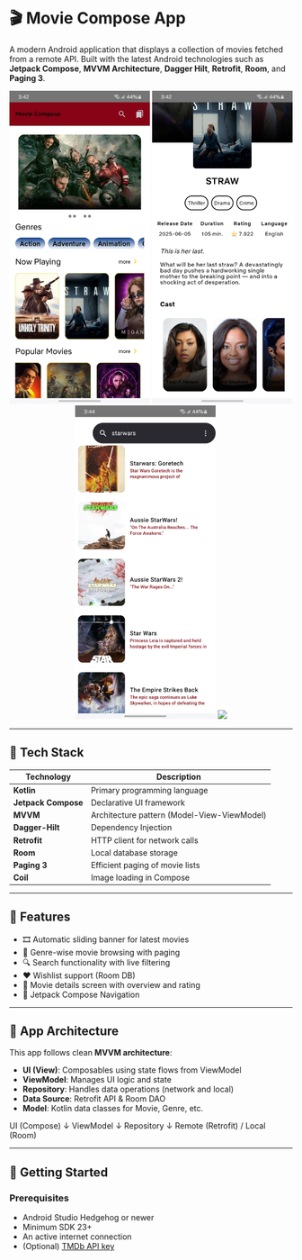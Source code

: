# 🎬 Movie Compose App

A modern Android application that displays a collection of movies fetched from a remote API. Built with the latest Android technologies such as **Jetpack Compose**, **MVVM Architecture**, **Dagger Hilt**, **Retrofit**, **Room**, and **Paging 3**.

<p align="center">
  <img src="screenshots/home_screen.jpg" width="250" />
 
  <img src="screenshots/detail_screen.jpg" width="250" />
  
  <img src="screenshots/search_screen.jpg" width="250" />
  <img src="screenshots/screen3.jpg.jpg" width="250" />
</p>

---

## 🔧 Tech Stack

| Technology        | Description                                      |
|-------------------|--------------------------------------------------|
| **Kotlin**         | Primary programming language                    |
| **Jetpack Compose**| Declarative UI framework                        |
| **MVVM**           | Architecture pattern (Model-View-ViewModel)     |
| **Dagger-Hilt**    | Dependency Injection                            |
| **Retrofit**       | HTTP client for network calls                   |
| **Room**           | Local database storage                          |
| **Paging 3**       | Efficient paging of movie lists                 |
| **Coil**           | Image loading in Compose                        |

---

## 📱 Features

- 🎞️ Automatic sliding banner for latest movies
- 📂 Genre-wise movie browsing with paging
- 🔍 Search functionality with live filtering
- ❤️ Wishlist support (Room DB)
- 📑 Movie details screen with overview and rating
- 🧭 Jetpack Compose Navigation

---

## 🧱 App Architecture

This app follows clean **MVVM architecture**:
- **UI (View)**: Composables using state flows from ViewModel
- **ViewModel**: Manages UI logic and state
- **Repository**: Handles data operations (network and local)
- **Data Source**: Retrofit API & Room DAO
- **Model**: Kotlin data classes for Movie, Genre, etc.

UI (Compose)
↓
ViewModel
↓
Repository
↓
Remote (Retrofit) / Local (Room)


---

## 🚀 Getting Started

### Prerequisites

- Android Studio Hedgehog or newer
- Minimum SDK 23+
- An active internet connection
- (Optional) [TMDb API key](https://www.themoviedb.org/documentation/api)

